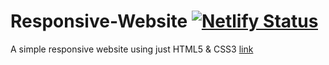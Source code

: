# Responsive-Website [![Netlify Status](https://api.netlify.com/api/v1/badges/443f3c26-222d-4ea8-aa37-27a4da4f1252/deploy-status)](https://app.netlify.com/sites/101blitzz/deploys)
A simple responsive website using just HTML5 &amp; CSS3 
[link](https://101blitzz.netlify.app/)

